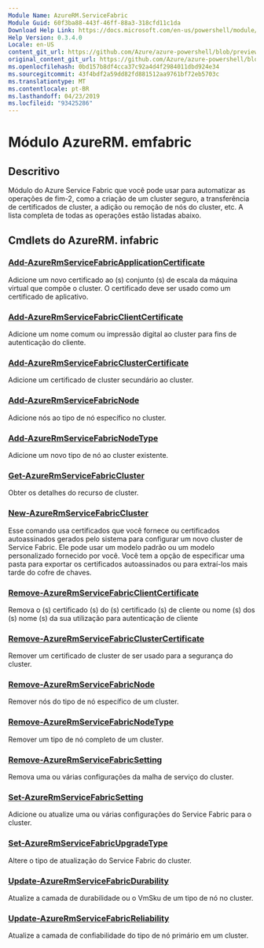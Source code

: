```yaml
---
Module Name: AzureRM.ServiceFabric
Module Guid: 60f3ba88-443f-46ff-88a3-318cfd11c1da
Download Help Link: https://docs.microsoft.com/en-us/powershell/module/azurerm.servicefabric
Help Version: 0.3.4.0
Locale: en-US
content_git_url: https://github.com/Azure/azure-powershell/blob/preview/src/ResourceManager/ServiceFabric/Commands.ServiceFabric/help/AzureRM.ServiceFabric.md
original_content_git_url: https://github.com/Azure/azure-powershell/blob/preview/src/ResourceManager/ServiceFabric/Commands.ServiceFabric/help/AzureRM.ServiceFabric.md
ms.openlocfilehash: 0bd157b8df4cca37c92a4d4f2984011dbd924e34
ms.sourcegitcommit: 43f4bdf2a59dd82fd881512aa9761bf72eb5703c
ms.translationtype: MT
ms.contentlocale: pt-BR
ms.lasthandoff: 04/23/2019
ms.locfileid: "93425286"
---
```

# Módulo AzureRM. emfabric
## Descritivo
Módulo do Azure Service Fabric que você pode usar para automatizar as operações de fim-2, como a criação de um cluster seguro, a transferência de certificados de cluster, a adição ou remoção de nós do cluster, etc. A lista completa de todas as operações estão listadas abaixo.

## Cmdlets do AzureRM. infabric
### [Add-AzureRmServiceFabricApplicationCertificate](Add-AzureRmServiceFabricApplicationCertificate.md)
Adicione um novo certificado ao (s) conjunto (s) de escala da máquina virtual que compõe o cluster. O certificado deve ser usado como um certificado de aplicativo.

### [Add-AzureRmServiceFabricClientCertificate](Add-AzureRmServiceFabricClientCertificate.md)
Adicione um nome comum ou impressão digital ao cluster para fins de autenticação do cliente.

### [Add-AzureRmServiceFabricClusterCertificate](Add-AzureRmServiceFabricClusterCertificate.md)
Adicione um certificado de cluster secundário ao cluster.

### [Add-AzureRmServiceFabricNode](Add-AzureRmServiceFabricNode.md)
Adicione nós ao tipo de nó específico no cluster.

### [Add-AzureRmServiceFabricNodeType](Add-AzureRmServiceFabricNodeType.md)
Adicione um novo tipo de nó ao cluster existente.

### [Get-AzureRmServiceFabricCluster](Get-AzureRmServiceFabricCluster.md)
Obter os detalhes do recurso de cluster.

### [New-AzureRmServiceFabricCluster](New-AzureRmServiceFabricCluster.md)
Esse comando usa certificados que você fornece ou certificados autoassinados gerados pelo sistema para configurar um novo cluster de Service Fabric. Ele pode usar um modelo padrão ou um modelo personalizado fornecido por você. Você tem a opção de especificar uma pasta para exportar os certificados autoassinados ou para extraí-los mais tarde do cofre de chaves. 

### [Remove-AzureRmServiceFabricClientCertificate](Remove-AzureRmServiceFabricClientCertificate.md)
Remova o (s) certificado (s) do (s) certificado (s) de cliente ou nome (s) dos (s) nome (s) da sua utilização para autenticação de cliente

### [Remove-AzureRmServiceFabricClusterCertificate](Remove-AzureRmServiceFabricClusterCertificate.md)
Remover um certificado de cluster de ser usado para a segurança do cluster.

### [Remove-AzureRmServiceFabricNode](Remove-AzureRmServiceFabricNode.md)
Remover nós do tipo de nó específico de um cluster.

### [Remove-AzureRmServiceFabricNodeType](Remove-AzureRmServiceFabricNodeType.md)
Remover um tipo de nó completo de um cluster.

### [Remove-AzureRmServiceFabricSetting](Remove-AzureRmServiceFabricSetting.md)
Remova uma ou várias configurações da malha de serviço do cluster.

### [Set-AzureRmServiceFabricSetting](Set-AzureRmServiceFabricSetting.md)
Adicione ou atualize uma ou várias configurações do Service Fabric para o cluster.

### [Set-AzureRmServiceFabricUpgradeType](Set-AzureRmServiceFabricUpgradeType.md)
Altere o tipo de atualização do Service Fabric do cluster.

### [Update-AzureRmServiceFabricDurability](Update-AzureRmServiceFabricDurability.md)
Atualize a camada de durabilidade ou o VmSku de um tipo de nó no cluster.

### [Update-AzureRmServiceFabricReliability](Update-AzureRmServiceFabricReliability.md)
Atualize a camada de confiabilidade do tipo de nó primário em um cluster.

